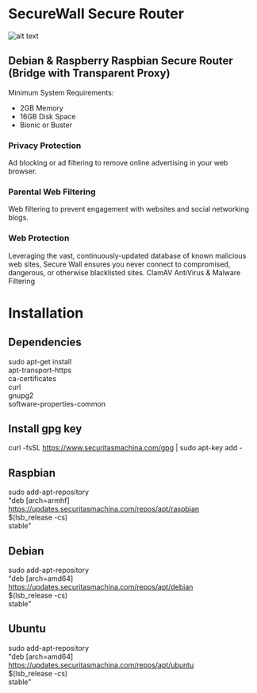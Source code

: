 # SecureWall Secure Router

![alt text](https://github.com/SecuritasMachina/SecureWall_Secure_Router/blob/master/raw/images/german_shepherd.png "Open Source End Point Protection")


## Debian &amp; Raspberry Raspbian Secure Router (Bridge with Transparent Proxy)

Minimum System Requirements:
- 2GB Memory
- 16GB Disk Space
- Bionic or Buster

### Privacy Protection
Ad blocking or ad filtering to remove online advertising in your web browser.

### Parental Web Filtering
Web filtering to prevent engagement with websites and social networking blogs.

### Web Protection
Leveraging the vast, continuously-updated database of known malicious web sites, Secure Wall ensures you never connect to compromised, dangerous, or otherwise blacklisted sites.
ClamAV AntiVirus & Malware Filtering

# Installation
## Dependencies

 sudo apt-get install \
    apt-transport-https \
    ca-certificates \
    curl \
    gnupg2 \
    software-properties-common
    

## Install gpg key
curl -fsSL https://www.securitasmachina.com/gpg | sudo apt-key add -
## Raspbian
sudo add-apt-repository \
   "deb [arch=armhf] https://updates.securitasmachina.com/repos/apt/raspbian \
   $(lsb_release -cs) \
   stable"
## Debian
sudo add-apt-repository \
   "deb [arch=amd64] https://updates.securitasmachina.com/repos/apt/debian \
   $(lsb_release -cs) \
   stable"
## Ubuntu
sudo add-apt-repository \
   "deb [arch=amd64] https://updates.securitasmachina.com/repos/apt/ubuntu \
   $(lsb_release -cs) \
   stable"
